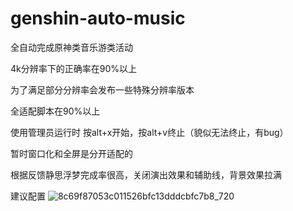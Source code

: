 # genshin-auto-music
全自动完成原神类音乐游类活动

4k分辨率下的正确率在90%以上

为了满足部分分辨率会发布一些特殊分辨率版本

全适配脚本在90%以上

使用管理员运行时 按alt+x开始，按alt+v终止（貌似无法终止，有bug）

暂时窗口化和全屏是分开适配的

根据反馈静思浮梦完成率很高，关闭演出效果和辅助线，背景效果拉满


建议配置
![8c69f87053c011526bfc13dddcbfc7b8_720](https://github.com/DR-lin-eng/genshin-auto-music/assets/52230594/d9e4f595-aeea-4a7a-a3be-8fd7ae77d1f4)

